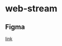 # web-stream

## Figma
[link](https://www.figma.com/file/YxyBJvSDVYXlBUZMr0EGhi/web-stream?node-id=0%3A1)
